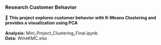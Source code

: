 
<h3>Research Customer Behavior</h3>
👀 <b> This project explores customer behavior with K-Means Clustering and provides a visualization using PCA </b>
<br><br>
<b> Analysis:</b>  Mini_Project_Clustering_Final.ipynb
</br>
<b>Data:</b>  WineKMC.xlsx<br> </b>
